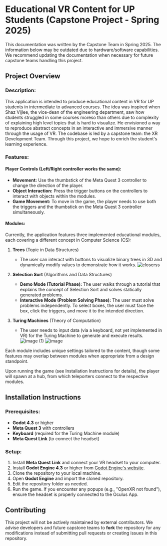 # Educational VR Content for UP Students (Capstone Project - Spring 2025)

This documentation was written by the Capstone Team in Spring 2025. The information below may be outdated due to hardware/software capabilities. We recommend updating the documentation when necessary for future capstone teams handling this project.

## Project Overview

### Description:
This application is intended to produce educational content in VR for UP students in intermediate to advanced courses. The idea was inspired when Shaz Vijlee, the vice-dean of the engineering department, saw how students struggled in some courses moreso than others due to complexity of explaining high level topics that is hard to visualize. He envisioned a way to reproduce abstract concepts in an interactive and immersive manner through the usage of VR. The codebase is led by a capstone team: the XR Development Team. Through this project, we hope to enrich the student's learning experience.

### Features:

#### Player Controls (Left/Right controller works the same):
- **Movement:** Use the thumbstick of the Meta Quest 3 controller to change the direction of the player.
- **Object Interaction:** Press the trigger buttons on the controllers to interact with objects within the modules.
- **Game Movement:** To move in the game, the player needs to use both the triggers and the thumbstick on the Meta Quest 3 controller simultaneously.

#### Modules:
Currently, the application features three implemented educational modules, each covering a different concept in Computer Science (CS):

1. **Trees** (Topic in Data Structures)
   - The user can interact with buttons to visualize binary trees in 3D and dynamically modify values to demonstrate how it works.
     ![closerss](https://github.com/user-attachments/assets/70b6f399-d707-4b67-bd69-2520d6a6a023)

2. **Selection Sort** (Algorithms and Data Structures)
   - **Demo Mode (Tutorial Phase):** The user walks through a tutorial that explains the concept of Selection Sort and solves statically generated problems.
   - **Interactive Mode (Problem Solving Phase):** The user must solve problems independently. To select boxes, the user must face the box, click the triggers, and move it to the intended direction.
3. **Turing Machines** (Theory of Computation)
   - The user needs to input data (via a keyboard, not yet implemented in VR) for the Turing Machine to generate and execute results.
   ![image (1)](https://github.com/user-attachments/assets/7683e048-d8eb-4492-b849-010168659dc9)
   ![image](https://github.com/user-attachments/assets/090b701d-124c-4d9b-abb8-5fd61e1c8da3)


Each module includes unique settings tailored to the content, though some features may overlap between modules when appropriate from a design standpoint.

Upon running the game (see Installation Instructions for details), the player will spawn at a hub, from which teleporters connect to the respective modules.


## Installation Instructions

### Prerequisites:
- **Godot 4.3** or higher
- **Meta Quest 3** with controllers
- **Keyboard** (required for the Turing Machine module)
- **Meta Quest Link** (to connect the headset)

### Setup:
1. Install **Meta Quest Link** and connect your VR headset to your computer.
2. Install **Godot Engine 4.3** or higher from [Godot Engine's website](https://godotengine.org/).
3. Clone the repository to your local machine.
4. Open **Godot Engine** and import the cloned repository.
5. Edit the repository folder as needed.
6. Run the game. If you encounter any popups (e.g., "OpenXR not found"), ensure the headset is properly connected to the Oculus App.

## Contributing

This project will not be actively maintained by external contributors. We advise developers and future capstone teams to **fork** the repository for any modifications instead of submitting pull requests or creating issues in this repository.

